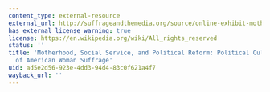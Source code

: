 ```yaml
---
content_type: external-resource
external_url: http://suffrageandthemedia.org/source/online-exhibit-motherhood-social-service-political-reform-political-culture-imagery-american-woman-suffrage/
has_external_license_warning: true
license: https://en.wikipedia.org/wiki/All_rights_reserved
status: ''
title: 'Motherhood, Social Service, and Political Reform: Political Culture and Imagery
  of American Woman Suffrage'
uid: ad5e2d56-923e-4dd3-94d4-83c0f621a4f7
wayback_url: ''
---
```

